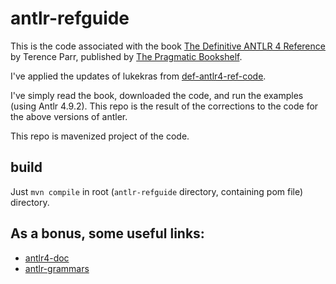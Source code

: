 # antlr-refguide

This is the code associated with the
book [The Definitive ANTLR 4 Reference](https://pragprog.com/book/tpantlr2/the-definitive-antlr-4-reference) by Terence
Parr, published by [The Pragmatic Bookshelf](https://pragprog.com).

I've applied the updates of lukekras from [def-antlr4-ref-code](https://github.com/lukekras/def-antlr4-ref-code).

I've simply read the book, downloaded the code, and run the examples (using Antlr 4.9.2). This repo is the result of the
corrections to the code for the above versions of antler.

This repo is mavenized project of the code.

## build

Just `mvn compile` in root (`antlr-refguide` directory, containing pom file) directory.

## As a bonus, some useful links:

- [antlr4-doc](https://github.com/antlr/antlr4/tree/master/doc)
- [antlr-grammars](https://github.com/antlr/grammars-v4)


